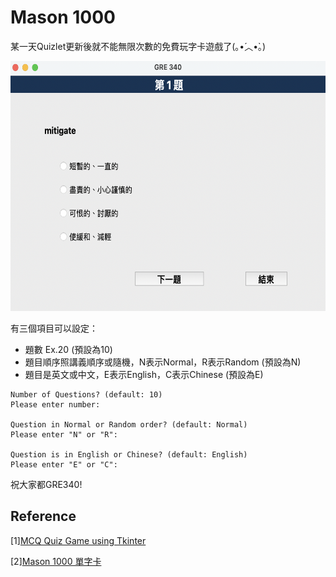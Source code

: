 # Mason 1000
某一天Quizlet更新後就不能無限次數的免費玩字卡遊戲了(｡•́︿•̀｡)

<img src="https://github.com/doggydoggy0101/Mason_1000/blob/main/image/interface.png" width="625" height="400">

有三個項目可以設定：
- 題數 Ex.20 (預設為10)
- 題目順序照講義順序或隨機，N表示Normal，R表示Random (預設為N)
- 題目是英文或中文，E表示English，C表示Chinese (預設為E)

``` 
Number of Questions? (default: 10)
Please enter number: 

Question in Normal or Random order? (default: Normal)
Please enter "N" or "R": 

Question is in English or Chinese? (default: English)
Please enter "E" or "C": 
``` 

祝大家都GRE340!

## Reference
[1][MCQ Quiz Game using Tkinter](https://www.geeksforgeeks.org/python-mcq-quiz-game-using-tkinter/)

[2][Mason 1000 單字卡](https://quizlet.com/220674742/mason-1000-flash-cards/)
